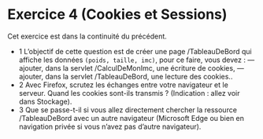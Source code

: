 # Exercice 4 (Cookies et Sessions)
Cet exercice est dans la continuité du précédent.
- 1 L’objectif de cette question est de créer une page /TableauDeBord qui affiche les données `(poids, taille, imc)`, pour ce faire, vous devez :
	— ajouter, dans la servlet /CalculDeMonImc, une écriture de cookies,
	— ajouter, dans la servlet /TableauDeBord, une lecture des cookies..
- 2 Avec Firefox, scrutez les échanges entre votre navigateur et le serveur. Quand les cookies sont-ils transmis ? (Indication : allez voir dans Stockage).
- 3 Que se passe-t-il si vous allez directement chercher la ressource /TableauDeBord avec un autre navigateur (Microsoft Edge ou bien en navigation privée si vous n’avez pas d’autre navigateur).